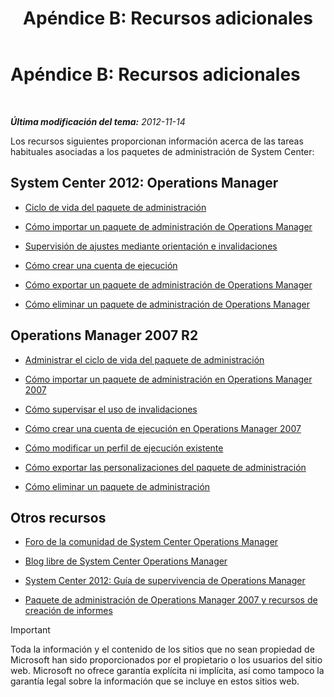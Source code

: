﻿---
title: 'Apéndice B: Recursos adicionales'
TOCTitle: 'Apéndice B: Recursos adicionales'
ms:assetid: 3bcfb237-604a-4902-a003-b366cbf5a600
ms:mtpsurl: https://technet.microsoft.com/es-es/library/Dn195905(v=EXCHG.150)
ms:contentKeyID: 53181932
ms.date: 04/03/2015
mtps_version: v=EXCHG.150
ms.translationtype: HT
---

# Apéndice B: Recursos adicionales

 

_**Última modificación del tema:**   2012-11-14_

Los recursos siguientes proporcionan información acerca de las tareas habituales asociadas a los paquetes de administración de System Center:

## System Center 2012: Operations Manager

  - [Ciclo de vida del paquete de administración](http://go.microsoft.com/fwlink/p/?linkid=232986)

  - [Cómo importar un paquete de administración de Operations Manager](http://go.microsoft.com/fwlink/p/?linkid=219431)

  - [Supervisión de ajustes mediante orientación e invalidaciones](http://go.microsoft.com/fwlink/p/?linkid=217065)

  - [Cómo crear una cuenta de ejecución](http://go.microsoft.com/fwlink/p/?linkid=232988)

  - [Cómo exportar un paquete de administración de Operations Manager](http://go.microsoft.com/fwlink/p/?linkid=232990)

  - [Cómo eliminar un paquete de administración de Operations Manager](http://go.microsoft.com/fwlink/p/?linkid=232991)

## Operations Manager 2007 R2

  - [Administrar el ciclo de vida del paquete de administración](http://go.microsoft.com/fwlink/?linkid=211463)

  - [Cómo importar un paquete de administración en Operations Manager 2007](http://go.microsoft.com/fwlink/?linkid=142351)

  - [Cómo supervisar el uso de invalidaciones](http://go.microsoft.com/fwlink/?linkid=117777)

  - [Cómo crear una cuenta de ejecución en Operations Manager 2007](http://go.microsoft.com/fwlink/?linkid=165410)

  - [Cómo modificar un perfil de ejecución existente](http://go.microsoft.com/fwlink/?linkid=165412)

  - [Cómo exportar las personalizaciones del paquete de administración](http://go.microsoft.com/fwlink/?linkid=209940)

  - [Cómo eliminar un paquete de administración](http://go.microsoft.com/fwlink/?linkid=209941)

## Otros recursos

  - [Foro de la comunidad de System Center Operations Manager](http://go.microsoft.com/fwlink/?linkid=179635)

  - [Blog libre de System Center Operations Manager](http://go.microsoft.com/fwlink/?linkid=246391)

  - [System Center 2012: Guía de supervivencia de Operations Manager](http://go.microsoft.com/fwlink/?linkid=246383)

  - [Paquete de administración de Operations Manager 2007 y recursos de creación de informes](http://go.microsoft.com/fwlink/?linkid=246388)

> [!IMPORTANT]
> Toda la información y el contenido de los sitios que no sean propiedad de Microsoft han sido proporcionados por el propietario o los usuarios del sitio web. Microsoft no ofrece garantía explícita ni implícita, así como tampoco la garantía legal sobre la información que se incluye en estos sitios web.

